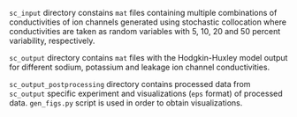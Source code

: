 `sc_input` directory constains `mat` files containing multiple combinations of conductivities of ion channels generated using stochastic collocation where conductivities are taken as random variables with 5, 10, 20 and 50 percent variability, respectively.

`sc_output` directory contains `mat` files with the Hodgkin-Huxley model output for different sodium, potassium and leakage ion channel conductivities.

`sc_output_postprocessing` directory contains processed data from `sc_output` specific experiment and visualizations (`eps` format) of processed data. `gen_figs.py` script is used in order to obtain visualizations.